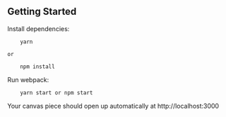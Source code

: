 ## Getting Started

  Install dependencies:

        yarn

    or

        npm install

  Run webpack:

        yarn start or npm start

Your canvas piece should open up automatically at http://localhost:3000